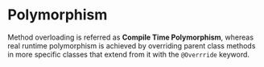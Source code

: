 # Polymorphism

Method overloading is referred as **Compile Time Polymorphism**, whereas real runtime polymorphism is achieved by overriding parent class methods in more specific classes that extend from it with the `@Overrride` keyword.